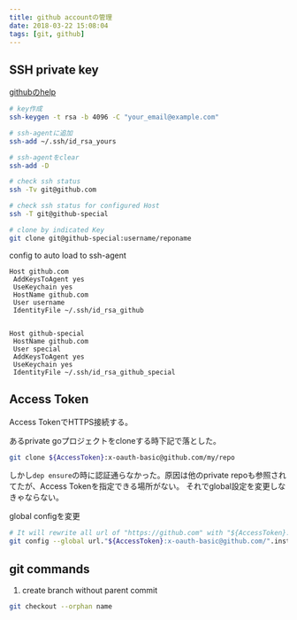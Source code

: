 ```yaml
---
title: github accountの管理
date: 2018-03-22 15:08:04
tags: [git, github]
---
```

## SSH private key
[githubのhelp](https://help.github.com/enterprise/2.12/user/articles/generating-a-new-ssh-key-and-adding-it-to-the-ssh-agent/)

```sh
# key作成
ssh-keygen -t rsa -b 4096 -C "your_email@example.com"

# ssh-agentに追加
ssh-add ~/.ssh/id_rsa_yours

# ssh-agentをclear
ssh-add -D

# check ssh status
ssh -Tv git@github.com

# check ssh status for configured Host
ssh -T git@github-special

# clone by indicated Key
git clone git@github-special:username/reponame
```

config to auto load to ssh-agent
```
Host github.com
 AddKeysToAgent yes
 UseKeychain yes
 HostName github.com
 User username
 IdentityFile ~/.ssh/id_rsa_github


Host github-special
 HostName github.com
 User special
 AddKeysToAgent yes
 UseKeychain yes
 IdentityFile ~/.ssh/id_rsa_github_special

```

## Access Token
Access TokenでHTTPS接続する。

あるprivate goプロジェクトをcloneする時下記で落とした。
```sh
git clone ${AccessToken}:x-oauth-basic@github.com/my/repo
```

しかし`dep ensure`の時に認証通らなかった。原因は他のprivate repoも参照されてたが、Access Tokenを指定できる場所がない。
それでglobal設定を変更しなきゃならない。

global configを変更
```sh
# It will rewrite all url of "https://github.com" with "${AccessToken}:x-oauth-basic@github.com/" when cloning dependencies.
git config --global url."${AccessToken}:x-oauth-basic@github.com/".insteadOf "https://github.com/"
```

## git commands

1. create branch without parent commit
```sh
git checkout --orphan name
```

